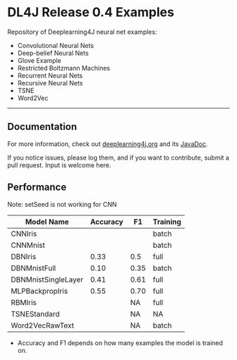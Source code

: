 DL4J Release 0.4 Examples 
=========================
Repository of Deeplearning4J neural net examples:

- Convolutional Neural Nets
- Deep-belief Neural Nets
- Glove Example
- Restricted Boltzmann Machines
- Recurrent Neural Nets
- Recursive Neural Nets
- TSNE
- Word2Vec

---

## Documentation
For more information, check out [deeplearning4j.org](http://deeplearning4j.org/) and its [JavaDoc](http://deeplearning4j.org/doc/).

If you notice issues, please log them, and if you want to contribute, submit a pull request. Input is welcome here.

## Performance

Note: setSeed is not working for CNN

| **Model Name**      | **Accuracy** | **F1** | **Training**  |
|---------------------|--------------|--------|---------------|
| CNNIris             |              |        | batch         | 
| CNNMnist            |              |        | batch         |
| DBNIris             | 0.33         | 0.5    | full          | 
| DBNMnistFull        | 0.10         | 0.35   | batch         |
| DBNMnistSingleLayer | 0.41         | 0.61   | full          |
| MLPBackpropIris     | 0.55         | 0.70   | full          |
| RBMIris             |              | NA     | full          |
| TSNEStandard        |              | NA     | NA            |
| Word2VecRawText     |              | NA     | batch         |
    

* Accuracy and F1 depends on how many examples the model is trained on.
